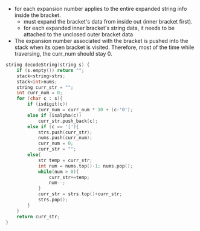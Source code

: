 - for each expansion number applies to the entire expanded string info inside the bracket. 
    - must expand the bracket's data from inside out (inner bracket first). 
    - for each expanded inner bracket's string data, it needs to be attached to the unclosed outer bracket data 
- The expansion number associated with the bracket is pushed into the stack when its open bracket is visited. Therefore, most of the time while traversing, the curr_num should stay 0. 
```cpp
string decodeString(string s) {
    if (s.empty()) return "";
    stack<string>strs;
    stack<int>nums;
    string curr_str = "";
    int curr_num = 0;
    for (char c : s){
        if (isdigit(c))
            curr_num = curr_num * 10 + (c-'0');
        else if (isalpha(c))
            curr_str.push_back(c);
        else if (c == '['){ 
            strs.push(curr_str);
            nums.push(curr_num);
            curr_num = 0;
            curr_str = "";
        else{
            str temp = curr_str;
            int num = nums.top()-1; nums.pop();
            while(num > 0){
                curr_str+=temp;
                num--;
            }
            curr_str = strs.top()+curr_str;
            strs.pop();
        }
    }
    return curr_str;
}
```
    
    

